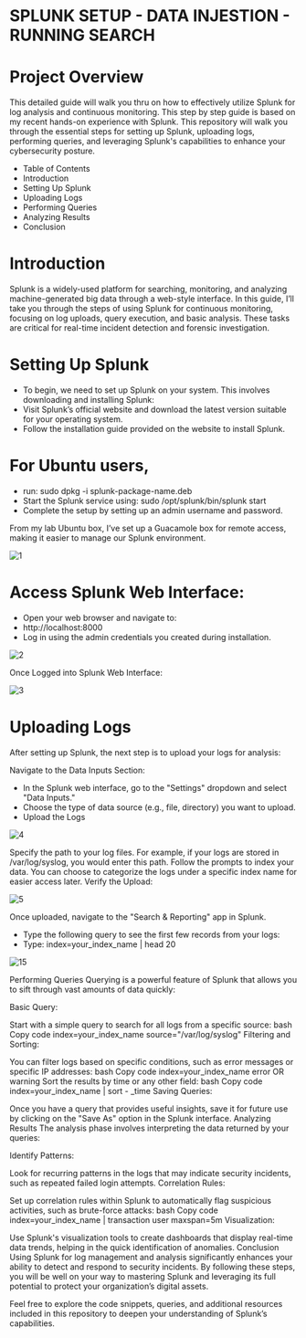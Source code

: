 # SPLUNK SETUP - DATA INJESTION - RUNNING SEARCH
# Project Overview
This detailed guide will walk you thru on how to effectively utilize Splunk for log analysis and continuous monitoring. This step by step guide is based on my recent hands-on experience with Splunk. 
This repository will walk you through the essential steps for setting up Splunk, uploading logs, performing queries, and leveraging Splunk's capabilities to enhance your cybersecurity posture.

- Table of Contents
- Introduction
- Setting Up Splunk
- Uploading Logs
- Performing Queries
- Analyzing Results
- Conclusion

# Introduction
Splunk is a widely-used platform for searching, monitoring, and analyzing machine-generated big data through a web-style interface. In this guide, I’ll take you through the steps of using Splunk
for continuous monitoring, focusing on log uploads, query execution, and basic analysis. These tasks are critical for real-time incident detection and forensic investigation.

# Setting Up Splunk
- To begin, we need to set up Splunk on your system. This involves downloading and installing Splunk:
- Visit Splunk’s official website and download the latest version suitable for your operating system.
- Follow the installation guide provided on the website to install Splunk. 

# For Ubuntu users, 
- run: sudo dpkg -i splunk-package-name.deb
- Start the Splunk service using: sudo /opt/splunk/bin/splunk start
- Complete the setup by setting up an admin username and password.

From my lab Ubuntu box, I’ve set up a Guacamole box for remote access, making it easier to manage our Splunk environment.

![1](https://github.com/user-attachments/assets/da07a183-9f06-414f-9a0c-d558c222c210)

# Access Splunk Web Interface:

- Open your web browser and navigate to:
- http://localhost:8000
- Log in using the admin credentials you created during installation.

![2](https://github.com/user-attachments/assets/39cb13be-9e9d-44cd-be4f-2adfc5e3db70)

Once Logged into Splunk Web Interface:

![3](https://github.com/user-attachments/assets/26b55cc2-0efd-46f0-b9c1-2636ecfb2412)

# Uploading Logs

After setting up Splunk, the next step is to upload your logs for analysis:

Navigate to the Data Inputs Section:
- In the Splunk web interface, go to the "Settings" dropdown and select "Data Inputs."
- Choose the type of data source (e.g., file, directory) you want to upload.
- Upload the Logs
  
![4](https://github.com/user-attachments/assets/1622365f-48d4-460c-9a4c-d68383bffdd5)

Specify the path to your log files. For example, if your logs are stored in /var/log/syslog, you would enter this path.
Follow the prompts to index your data. You can choose to categorize the logs under a specific index name for easier access later.
Verify the Upload:

![5](https://github.com/user-attachments/assets/3eeefc2d-6ba4-46bf-965d-aa0a5506ccb2)

Once uploaded, navigate to the "Search & Reporting" app in Splunk.

- Type the following query to see the first few records from your logs:
- Type: index=your_index_name | head 20

![15](https://github.com/user-attachments/assets/c8f2c2af-1030-497f-8267-f3c0c0f875ac)




Performing Queries
Querying is a powerful feature of Splunk that allows you to sift through vast amounts of data quickly:

Basic Query:

Start with a simple query to search for all logs from a specific source:
bash
Copy code
index=your_index_name source="/var/log/syslog"
Filtering and Sorting:

You can filter logs based on specific conditions, such as error messages or specific IP addresses:
bash
Copy code
index=your_index_name error OR warning
Sort the results by time or any other field:
bash
Copy code
index=your_index_name | sort - _time
Saving Queries:

Once you have a query that provides useful insights, save it for future use by clicking on the "Save As" option in the Splunk interface.
Analyzing Results
The analysis phase involves interpreting the data returned by your queries:

Identify Patterns:

Look for recurring patterns in the logs that may indicate security incidents, such as repeated failed login attempts.
Correlation Rules:

Set up correlation rules within Splunk to automatically flag suspicious activities, such as brute-force attacks:
bash
Copy code
index=your_index_name | transaction user maxspan=5m
Visualization:

Use Splunk's visualization tools to create dashboards that display real-time data trends, helping in the quick identification of anomalies.
Conclusion
Using Splunk for log management and analysis significantly enhances your ability to detect and respond to security incidents. By following these steps, you will be well on your way to mastering Splunk and leveraging its full potential to protect your organization’s digital assets.

Feel free to explore the code snippets, queries, and additional resources included in this repository to deepen your understanding of Splunk’s capabilities.
